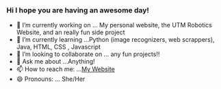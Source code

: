 ### Hi I hope you are having an awesome day!

- 🔭 I’m currently working on ... My personal website, the UTM Robotics Website, and an really fun side project
- 🌱 I’m currently learning ...Python (image recognizers, web scrappers), Java, HTML, CSS , Javascript
- 👯 I’m looking to collaborate on ... any fun projects!!
- 💬 Ask me about ...Anything!
- 📫 How to reach me: ...[My Website](www.lauramadrid.ca)
- 😄 Pronouns: ... She/Her
